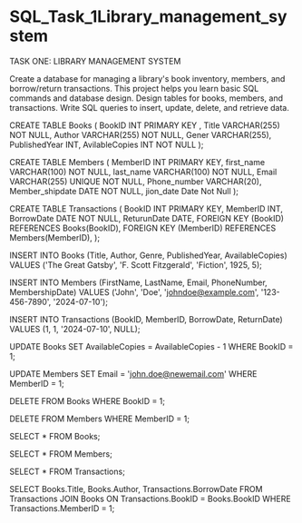 # SQL_Task_1Library_management_system

TASK ONE: LIBRARY MANAGEMENT SYSTEM

Create a database for managing a library's book inventory, members, and
borrow/return transactions. This project helps you learn basic SQL commands
and database design. Design tables for books, members, and transactions.
Write SQL queries to insert, update, delete, and retrieve data.

CREATE TABLE Books (
  BookID INT PRIMARY KEY ,
  Title VARCHAR(255) NOT NULL,
  Author VARCHAR(255) NOT NULL,
  Gener VARCHAR(255),
  PublishedYear INT,
  AvilableCopies INT NOT NULL
 );
  
 CREATE TABLE Members (
   MemberID INT PRIMARY KEY,
   first_name VARCHAR(100) NOT NULL,
   last_name VARCHAR(100) NOT NULL,
   Email VARCHAR(255) UNIQUE NOT NULL,
   Phone_number VARCHAR(20),
   Member_shipdate DATE NOT NULL,
   jion_date Date Not Null
 );
 
 CREATE TABLE Transactions (
   BookID INT PRIMARY KEY,
   MemberID INT,
   BorrowDate DATE NOT NULL,
   ReturunDate DATE,
   FOREIGN KEY (BookID) REFERENCES Books(BookID),
   FOREIGN KEY (MemberID) REFERENCES Members(MemberID),
 );
 
INSERT INTO Books (Title, Author, Genre, PublishedYear, AvailableCopies) 
VALUES ('The Great Gatsby', 'F. Scott Fitzgerald', 'Fiction', 1925, 5);

INSERT INTO Members (FirstName, LastName, Email, PhoneNumber, MembershipDate) 
VALUES ('John', 'Doe', 'johndoe@example.com', '123-456-7890', '2024-07-10');

INSERT INTO Transactions (BookID, MemberID, BorrowDate, ReturnDate) 
VALUES (1, 1, '2024-07-10', NULL);

UPDATE Books 
SET AvailableCopies = AvailableCopies - 1 
WHERE BookID = 1;

UPDATE Members 
SET Email = 'john.doe@newemail.com' 
WHERE MemberID = 1;

DELETE FROM Books 
WHERE BookID = 1;

DELETE FROM Members 
WHERE MemberID = 1;

SELECT * FROM Books;

SELECT * FROM Members;

SELECT * FROM Transactions;

SELECT Books.Title, Books.Author, Transactions.BorrowDate 
FROM Transactions 
JOIN Books ON Transactions.BookID = Books.BookID 
WHERE Transactions.MemberID = 1;



